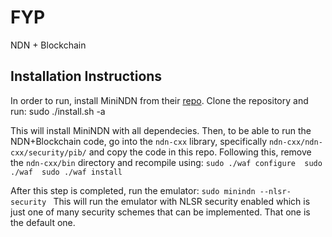 # FYP
NDN + Blockchain

## Installation Instructions

In order to run, install MiniNDN from their [repo](https://github.com/named-data/mini-ndn).
Clone the repository and run:
	sudo ./install.sh -a 

This will install MiniNDN with all dependecies. Then, to be able to run the NDN+Blockchain code,
go into the `ndn-cxx` library, specifically `ndn-cxx/ndn-cxx/security/pib/` and copy the code in this repo.
Following this, remove the `ndn-cxx/bin` directory and recompile using:
	```sudo ./waf configure 
	sudo ./waf 
	sudo ./waf install
	```

After this step is completed, run the emulator:
	```sudo minindn --nlsr-security
	```
This will run the emulator with NLSR security enabled which is just one of many
security schemes that can be implemented. That one is the default one.
